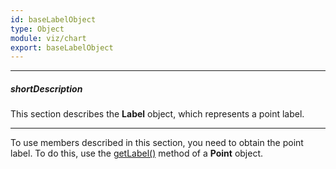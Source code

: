 ```yaml
---
id: baseLabelObject
type: Object
module: viz/chart
export: baseLabelObject
---
```

---
##### shortDescription
This section describes the **Label** object, which represents a point label.

---
To use members described in this section, you need to obtain the point label. To do this, use the [getLabel()](/api-reference/10%20UI%20Components/BaseChart/7%20Chart%20Elements/Point/3%20Methods/getLabel().md '/Documentation/ApiReference/UI_Components/dxChart/Chart_Elements/Point/Methods/#getLabel') method of a **Point** object.